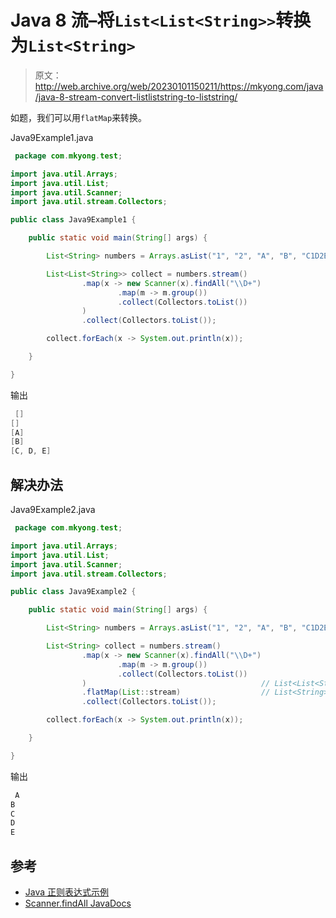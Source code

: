 # Java 8 流–将`List<List<String>>`转换为`List<String>`

> 原文：<http://web.archive.org/web/20230101150211/https://mkyong.com/java/java-8-stream-convert-listliststring-to-liststring/>

如题，我们可以用`flatMap`来转换。

Java9Example1.java

```java
 package com.mkyong.test;

import java.util.Arrays;
import java.util.List;
import java.util.Scanner;
import java.util.stream.Collectors;

public class Java9Example1 {

    public static void main(String[] args) {

        List<String> numbers = Arrays.asList("1", "2", "A", "B", "C1D2E3");

        List<List<String>> collect = numbers.stream()
                .map(x -> new Scanner(x).findAll("\\D+")
                        .map(m -> m.group())
                        .collect(Collectors.toList())
                )
                .collect(Collectors.toList());

        collect.forEach(x -> System.out.println(x));

    }

} 
```

输出

```java
 []
[]
[A]
[B]
[C, D, E] 
```

## 解决办法

Java9Example2.java

```java
 package com.mkyong.test;

import java.util.Arrays;
import java.util.List;
import java.util.Scanner;
import java.util.stream.Collectors;

public class Java9Example2 {

    public static void main(String[] args) {

        List<String> numbers = Arrays.asList("1", "2", "A", "B", "C1D2E3");

        List<String> collect = numbers.stream()
                .map(x -> new Scanner(x).findAll("\\D+")
                        .map(m -> m.group())
                        .collect(Collectors.toList())
                )									 	// List<List<String>>
                .flatMap(List::stream)					// List<String>
                .collect(Collectors.toList());

        collect.forEach(x -> System.out.println(x));

    }

} 
```

输出

```java
 A
B
C
D
E 
```

## 参考

*   [Java 正则表达式示例](/web/20221205230300/https://mkyong.com/java/java-regular-expression-examples/)
*   [Scanner.findAll JavaDocs](http://web.archive.org/web/20221205230300/https://docs.oracle.com/javase/9/docs/api/java/util/Scanner.html#findAll-java.lang.String-)

<input type="hidden" id="mkyong-current-postId" value="15146">